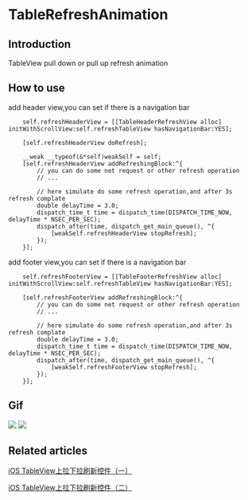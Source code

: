 # TableRefreshAnimation

## Introduction
TableView pull down or pull up refresh animation

## How to use
add header view,you can set if there is a navigation bar
```obejct-c
    self.refreshHeaderView = [[TableHeaderRefreshView alloc] initWithScrollView:self.refreshTableView hasNavigationBar:YES];

    [self.refreshHeaderView doRefresh];

    __weak __typeof(&*self)weakSelf = self;
    [self.refreshHeaderView addRefreshingBlock:^{
        // you can do some net request or other refresh operation
        // ...

        // here simulate do some refresh operation,and after 3s refresh complate
        double delayTime = 3.0;
        dispatch_time_t time = dispatch_time(DISPATCH_TIME_NOW, delayTime * NSEC_PER_SEC);
        dispatch_after(time, dispatch_get_main_queue(), ^{
            [weakSelf.refreshHeaderView stopRefresh];
        });
    }];
```

add footer view,you can set if there is a navigation bar
```object-c
    self.refreshFooterView = [[TableFooterRefreshView alloc] initWithScrollView:self.refreshTableView hasNavigationBar:YES];

    [self.refreshFooterView addRefreshingBlock:^{
        // you can do some net request or other refresh operation
        // ...

        // here simulate do some refresh operation,and after 3s refresh complate
        double delayTime = 3.0;
        dispatch_time_t time = dispatch_time(DISPATCH_TIME_NOW, delayTime * NSEC_PER_SEC);
        dispatch_after(time, dispatch_get_main_queue(), ^{
            [weakSelf.refreshFooterView stopRefresh];
        });
    }];
```

## Gif
![](https://github.com/Yuzeyang/TableRefreshAnimation/raw/master/TableRefreshAnimation1.gif)
![](https://github.com/Yuzeyang/TableRefreshAnimation/raw/master/TableRefreshAnimation2.gif)

## Related articles

[iOS TableView上拉下拉刷新控件（一）](http://zeeyang.com/2016/01/05/iOS_TableView_refresh_controller_one/)

[iOS TableView上拉下拉刷新控件（二）](http://zeeyang.com/2016/01/06/iOS_TableView_refresh_controller-two/)